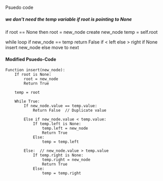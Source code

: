 Psuedo code 

##### we don't need the temp variable if root is pointing to None 
if root == None then root = new_node 
create new_node
temp = self.root

while loop
    if new_node == temp return False 
    if < left else > right
    if None insert new_node else move to next 


#### Modified Psuedo-Code 

```
Function insert(new_node):
    If root is None:
        root = new_node
        Return True

    temp = root

    While True:
        If new_node.value == temp.value:
            Return False  // Duplicate value

        Else if new_node.value < temp.value:
            If temp.left is None:
                temp.left = new_node
                Return True
            Else:
                temp = temp.left

        Else:  // new_node.value > temp.value
            If temp.right is None:
                temp.right = new_node
                Return True
            Else:
                temp = temp.right

```